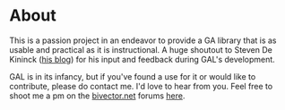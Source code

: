 # About

This is a passion project in an endeavor to provide a GA library that is as usable and practical as it is instructional. A huge shoutout to Steven De Kininck ([his blog](https://enkimute.github.io/)) for his input and feedback during GAL's development. 

GAL is in its infancy, but if you've found a use for it or would like to contribute, please do contact me. I'd love to hear from you. Feel free to shoot me a pm on the [bivector.net](https://discourse.bivector.net) forums [here](https://discourse.bivector.net/u/ninepoints).
